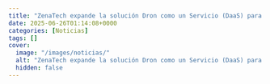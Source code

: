 ```yaml
---
title: "ZenaTech expande la solución Dron como un Servicio (DaaS) para los sectores gubernamental y de defensa, y firma una oferta para adquirir una empresa de ingeniería y levantamiento topográfico triestatal con sede en Virginia que presta servicios a importantes clientes federales de EE. UU."
date: 2025-06-26T01:14:08+0000
categories: [Noticias]
tags: []
cover:
  image: "/images/noticias/"
  alt: "ZenaTech expande la solución Dron como un Servicio (DaaS) para los sectores gubernamental y de defensa, y firma una oferta para adquirir una empresa de ingeniería y levantamiento topográfico triestatal con sede en Virginia que presta servicios a importantes clientes federales de EE. UU."
  hidden: false
---
```



